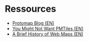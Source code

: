 # Ressources

- [Protomap Blog (EN)](https://protomaps.com/blog/)
- [You Might Not Want PMTiles (EN)](https://protomaps.com/blog/you-might-not-want-pmtiles/)
- [A Brief History of Web Maps (EN)](https://forrest.nyc/a-brief-history-of-web-maps/)
